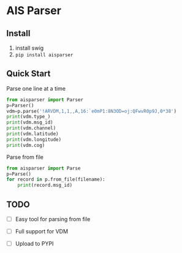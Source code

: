 # AIS Parser
## Install

1. install swig
2. `pip install aisparser`

## Quick Start
Parse one line at a time

```python
from aisparser import Parser
p=Parser()
vdm=p.parse('!ARVDM,1,1,,A,16:`e0mP1:8N3OD=oj:QFwvR0p9J,0*38')
print(vdm.type_)
print(vdm.msg_id)
print(vdm.channel)
print(vdm.latitude)
print(vdm.longitude)
print(vdm.cog)
```

Parse from file
```python 
from aisparser import Parse
p=Parse()
for record in p.from_file(filename):
    print(record.msg_id)
```   



## TODO
- [ ] Easy tool for parsing from file
- [ ] Full support for VDM
- [ ] Upload to PYPI

 
